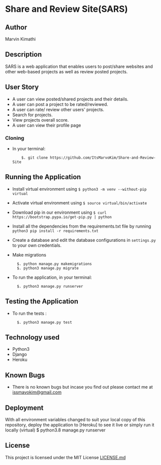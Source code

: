 # Share and Review Site(SARS)

## Author

Marvin Kimathi

## Description

SARS is a web application that enables users to post/share websites and other web-based projects as well as review posted projects.

## User Story

* A user can view posted/shared projects and their details.  
* A user can post a project to be rated/reviewed.
* A user can rate/ review other users' projects.  
* Search for projects.  
* View projects overall score.
* A user can view their profile page  

### Cloning

* In your terminal:

          $. git clone https://github.com/ItsMarvoKim/Share-and-Review-Site

## Running the Application

* Install virtual environment using `$ python3 -m venv --without-pip virtual`

* Activate virtual environment using `$ source virtual/bin/activate`

* Download pip in our environment using `$ curl https://bootstrap.pypa.io/get-pip.py | python`

* Install all the dependencies from the requirements.txt file by running `python3 pip install -r requirements.txt`

* Create a database and edit the database configurations in `settings.py` to your own credentials.

* Make migrations

        $. python manage.py makemigrations 
        $. python3 manage.py migrate 

* To run the application, in your terminal:

        $. python3 manage.py runserver

## Testing the Application

* To run the tests :

        $. python3 manage.py test 

## Technology used

* Python3
* Django
* Heroku

## Known Bugs

* There is no known bugs but incase you find out please contact me at issmavokim@gmail.com

## Deployment

With all environment variables changed to suit your local copy of this repository, deploy the application to [Heroku] to see it live or simply run it locally
  (virtual) $ python3.8 manage.py runserver

## License

This project is licensed under the MIT License  [LICENSE.md](LICENSE.md)
